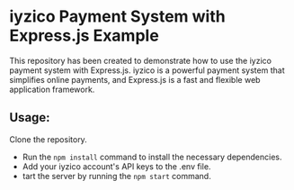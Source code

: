 # iyzico Payment System with Express.js Example

This repository has been created to demonstrate how to use the iyzico payment system with Express.js. iyzico is a powerful payment system that simplifies online payments, and Express.js is a fast and flexible web application framework.

## Usage:

Clone the repository.

* Run the ``npm install`` command to install the necessary dependencies.
* Add your iyzico account's API keys to the .env file.
* tart the server by running the ``npm start`` command.